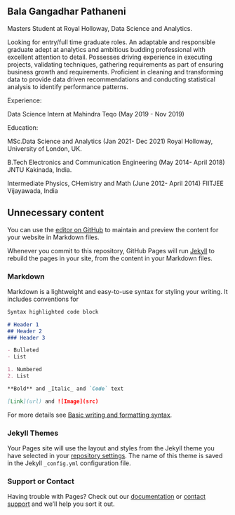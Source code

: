 ## Bala Gangadhar Pathaneni

Masters Student at Royal Holloway, Data Science and Analytics.

Looking for entry/full time graduate roles. An adaptable and responsible graduate adept at analytics and ambitious budding professional with excellent attention to detail. Possesses driving experience in executing projects, validating techniques, gathering requirements as part of ensuring business growth and requirements. 
Proficient in cleaning and transforming data to provide data driven recommendations and conducting statistical analysis to identify performance patterns.

Experience:

Data Science Intern at Mahindra Teqo (May 2019 - Nov 2019)


Education:

MSc.Data Science and Analytics (Jan 2021- Dec 2021)
Royal Holloway, University of London, UK.

B.Tech Electronics and Communication Engineering (May 2014- April 2018)
JNTU Kakinada, India.

Intermediate Physics, CHemistry and Math (June 2012- April 2014)
FIITJEE Vijayawada, India


## Unnecessary content
You can use the [editor on GitHub](https://github.com/pathaneni42/pathaneni42.github.io/edit/main/index.md) to maintain and preview the content for your website in Markdown files.

Whenever you commit to this repository, GitHub Pages will run [Jekyll](https://jekyllrb.com/) to rebuild the pages in your site, from the content in your Markdown files.

### Markdown

Markdown is a lightweight and easy-to-use syntax for styling your writing. It includes conventions for

```markdown
Syntax highlighted code block

# Header 1
## Header 2
### Header 3

- Bulleted
- List

1. Numbered
2. List

**Bold** and _Italic_ and `Code` text

[Link](url) and ![Image](src)
```

For more details see [Basic writing and formatting syntax](https://docs.github.com/en/github/writing-on-github/getting-started-with-writing-and-formatting-on-github/basic-writing-and-formatting-syntax).

### Jekyll Themes

Your Pages site will use the layout and styles from the Jekyll theme you have selected in your [repository settings](https://github.com/pathaneni42/pathaneni42.github.io/settings/pages). The name of this theme is saved in the Jekyll `_config.yml` configuration file.

### Support or Contact

Having trouble with Pages? Check out our [documentation](https://docs.github.com/categories/github-pages-basics/) or [contact support](https://support.github.com/contact) and we’ll help you sort it out.
